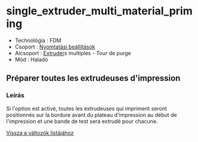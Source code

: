 # single\_extruder\_multi\_material\_priming

* Technológia : FDM
* Csoport : [Nyomtatási beállítások](../../konfig/print_settings.md)
* Alcsoport : [Extruder](../../beallitasok/printer_settings.md#extrudeuse)s multiples - Tour de purge
* Mód : Haladó

## Préparer toutes les extrudeuses d'impression

### Leírás

Si l'option est activé, toutes les extrudeuses qui impriment seront positionnés sur la bordure avant du plateau d'impression au début de l'impression et une bande de test sera extrudé pour chacune.

[Vissza a változók listájához](/)

